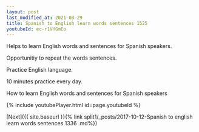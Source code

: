 ```yaml
---
layout: post
last_modified_at: 2021-03-29
title: Spanish to English learn words sentences 1525 
youtubeId: ec-r1VHGmEo
---
```

 
 
Helps to learn English words and sentences for Spanish speakers.

Opportunitiy to repeat the words sentences. 

Practice English language. 
 
10 minutes practice every day. 
 
How to learn English words and sentences for Spanish speakers 
 
{% include youtubePlayer.html id=page.youtubeId %}
 
 
[Next]({{ site.baseurl }}{% link  split1/_posts/2017-10-12-Spanish to english learn words sentences 1336 .md%})
 
